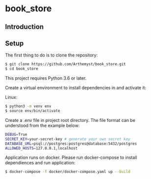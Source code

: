 # book_store

## Introduction

## Setup

The first thing to do is to clone the repository:

```sh
$ git clone https://github.com/Arthemyst/book_store.git
$ cd book_store
```

This project requires Python 3.6 or later.

Create a virtual environment to install dependencies in and activate it:

Linux:
```sh
$ python3 -m venv env
$ source env/bin/activate
```

Create a .env file in project root directory. The file format can be understood from the example below:
```sh
DEBUG=True
SECRET_KEY=your-secret-key # generate your own secret key
DATABASE_URL=psql://postgres:postgres@database:5432/postgres
ALLOWED_HOSTS=127.0.0.1,localhost
```

Application runs on docker. Please run docker-compose to install dependiences and run application:

```sh
$ docker-compose -f docker/docker-compose.yaml up --build
```
